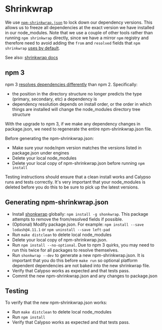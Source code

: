 Shrinkwrap
============
We use
[`npm-shrinkwrap.json`](https://github.com/Automattic/wp-calypso/blob/master/npm-shrinkwrap.json)
to lock down our dependency versions. This allows us to freeze all dependencies at the
exact version we have installed in our node_modules. Note that we use a couple of other
tools rather than running `npm shrinkwrap` directly, since we have a mirror `npm` registry
and therefore need to avoid adding the `from` and `resolved` fields that `npm shrinkwrap`
[uses by default](https://github.com/npm/npm/issues/6444).

See also: [shrinkwrap docs](https://docs.npmjs.com/cli/shrinkwrap)

## npm 3

npm 3 [resolves dependencies differently](https://docs.npmjs.com/how-npm-works/npm3) than npm 2. Specifically:
- the position in the directory structure no longer predicts the type (primary, secondary, etc) a dependency is
- dependency resolution depends on install order, or the order in which things are installed will change the node_modules 
directory tree structure

With the upgrade to npm 3, if we make any dependency changes in package.json, we need to regenerate the entire 
npm-shrinkwrap.json file.

Before generating the npm-shrinkwrap.json:
- Make sure your node/npm version matches the versions listed in package.json under engines
- Delete your local node_modules
- Delete your local copy of npm-shrinkwrap.json before running `npm install`

Testing instructions should ensure that a clean install works and Calypso runs and tests correctly. It's very 
important that your node_modules is deleted before you do this to be sure to pick up the latest versions.

## Generating npm-shrinkwrap.json

- Install [shonkwrap](https://github.com/skybet/shonkwrap) globally: `npm install -g shonkwrap`. This package attempts
to remove the from/resolved fields if possible.
- (Optional) Modify package.json. For example: `npm install --save lodash@4.11.1` or `npm uninstall --save left-pad`
- Run `make distclean` to delete local node_modules
- Delete your local copy of npm-shrinkwrap.json.
- Run `npm install --no-optional`. Due to npm 3 quirks, you may need to run this twice for all packages to resolve themselves.
- Run `shonkwrap --dev` to generate a new npm-shrinkwrap.json. It is important that you do this
before `make run` so optional platform dependent dependencies are not baked into the new shrinkwrap file.
- Verify that Calypso works as expected and that tests pass.
- Commit the new npm-shrinkwrap.json and any changes to package.json

## Testing

To verify that the new npm-shrinkwrap.json works:

- Run `make distclean` to delete local node_modules
- Run `npm install`
- Verify that Calypso works as expected and that tests pass.
